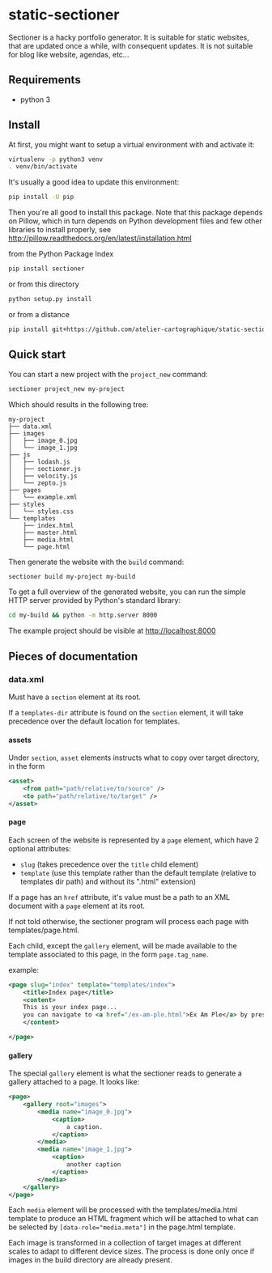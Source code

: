 # static-sectioner
Sectioner is a hacky portfolio generator.
It is suitable for static websites, that are updated once a while, with consequent updates.
It is not suitable for blog like website, agendas, etc...


## Requirements

- python 3


## Install

At first, you might want to setup a virtual environment with and activate it:

```bash
virtualenv -p python3 venv
. venv/bin/activate
```

It's usually a good idea to update this environment:

```bash
pip install -U pip
```

Then you're all good to install this package.
Note that this package depends on Pillow, which in turn depends on Python development files and few other libraries to install properly, see http://pillow.readthedocs.org/en/latest/installation.html

from the Python Package Index

```bash
pip install sectioner
```

or from this directory

```bash
python setup.py install
```

or from a distance

```bash
pip install git+https://github.com/atelier-cartographique/static-sectioner.git
```


## Quick start

You can start a new project with the `project_new` command:

```bash
sectioner project_new my-project
```

Which should results in the following tree:

```
my-project
├── data.xml
├── images
│   ├── image_0.jpg
│   └── image_1.jpg
├── js
│   ├── lodash.js
│   ├── sectioner.js
│   ├── velocity.js
│   └── zepto.js
├── pages
│   └── example.xml
├── styles
│   └── styles.css
└── templates
    ├── index.html
    ├── master.html
    ├── media.html
    └── page.html
```
Then generate the website with the `build` command:

```bash
sectioner build my-project my-build
```

To get a full overview of the generated website, you can run the simple HTTP server provided by Python's standard library:

```bash
cd my-build && python -m http.server 8000
```

The example project should be visible at [http://localhost:8000](http://localhost:8000)


## Pieces of documentation

### data.xml

Must have a `section` element at its root.

If a `templates-dir` attribute is found on the `section` element, it will take precedence over the default location for templates. 

#### assets

Under `section`, `asset` elements instructs what to copy over target directory, in the form

```xml
<asset>
    <from path="path/relative/to/source" />
    <to path="path/relative/to/target" />
</asset>
```


#### page

Each screen of the website is represented by a `page` element, which have 2 optional attributes:
  - `slug` (takes precedence over the `title` child element)
  - `template` (use this template rather than the default template (relative to templates dir path) and without its ".html" extension)

If a page has an `href` attribute, it's value must be a path to an XML document with a `page` element at its root.

If not told otherwise, the sectioner program will process each page with templates/page.html.

Each child, except the `gallery` element, will be made available to the template associated to this page, in the form `page.tag_name`.

example:

```xml
<page slug="index" template="templates/index">
    <title>Index page</title>
    <content>
    This is your index page...
    you can navigate to <a href="/ex-am-ple.html">Ex Am Ple</a> by pressing KEY_DOWN or wheeling.
    </content>

</page>
```

#### gallery

The special `gallery` element is what the sectioner reads to generate a gallery attached to a page. It looks like:

```xml
<page>
    <gallery root="images">
        <media name="image_0.jpg">
            <caption>
                a caption.
            </caption>
        </media>
        <media name="image_1.jpg">
            <caption>
                another caption
            </caption>
        </media>
    </gallery>
</page>
```

Each `media` element will be processed with the templates/media.html template to produce an HTML fragment which will be attached to what can be selected by `[data-role="media.meta"]` in the page.html template.

Each image is transformed in a collection of target images at different scales to adapt to different device sizes. The process is done only once if images in the build directory are already present.



